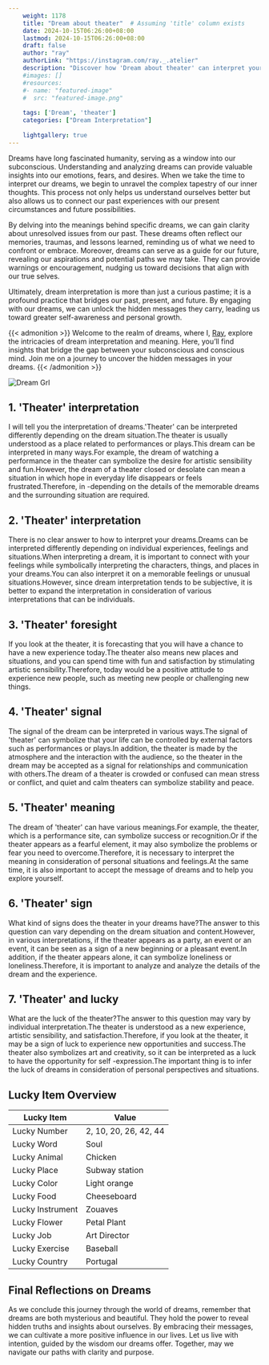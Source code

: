 ```yaml
---
    weight: 1178
    title: "Dream about theater"  # Assuming 'title' column exists
    date: 2024-10-15T06:26:00+08:00
    lastmod: 2024-10-15T06:26:00+08:00
    draft: false
    author: "ray"
    authorLink: "https://instagram.com/ray._.atelier"
    description: "Discover how 'Dream about theater' can interpret your future and uncover its significant meanings in your life."
    #images: []
    #resources:
    #- name: "featured-image"
    #  src: "featured-image.png"
    
    tags: ['Dream', 'theater']
    categories: ["Dream Interpretation"]
    
    lightgallery: true
---
```

    
Dreams have long fascinated humanity, serving as a window into our subconscious. Understanding and analyzing dreams can provide valuable insights into our emotions, fears, and desires. When we take the time to interpret our dreams, we begin to unravel the complex tapestry of our inner thoughts. This process not only helps us understand ourselves better but also allows us to connect our past experiences with our present circumstances and future possibilities.

By delving into the meanings behind specific dreams, we can gain clarity about unresolved issues from our past. These dreams often reflect our memories, traumas, and lessons learned, reminding us of what we need to confront or embrace. Moreover, dreams can serve as a guide for our future, revealing our aspirations and potential paths we may take. They can provide warnings or encouragement, nudging us toward decisions that align with our true selves.

Ultimately, dream interpretation is more than just a curious pastime; it is a profound practice that bridges our past, present, and future. By engaging with our dreams, we can unlock the hidden messages they carry, leading us toward greater self-awareness and personal growth.

{{< admonition >}}
Welcome to the realm of dreams, where I, [Ray](https://instagram.com/ray._.atelier), explore the intricacies of dream interpretation and meaning. Here, you’ll find insights that bridge the gap between your subconscious and conscious mind. Join me on a journey to uncover the hidden messages in your dreams.
{{< /admonition >}}

![Dream Grl](https://cdn.pixabay.com/photo/2017/11/02/03/35/gothic-2910057_1280.jpg "Dream Grl")

## 1. 'Theater' interpretation
I will tell you the interpretation of dreams.'Theater' can be interpreted differently depending on the dream situation.The theater is usually understood as a place related to performances or plays.This dream can be interpreted in many ways.For example, the dream of watching a performance in the theater can symbolize the desire for artistic sensibility and fun.However, the dream of a theater closed or desolate can mean a situation in which hope in everyday life disappears or feels frustrated.Therefore, in -depending on the details of the memorable dreams and the surrounding situation are required.

## 2. 'Theater' interpretation
There is no clear answer to how to interpret your dreams.Dreams can be interpreted differently depending on individual experiences, feelings and situations.When interpreting a dream, it is important to connect with your feelings while symbolically interpreting the characters, things, and places in your dreams.You can also interpret it on a memorable feelings or unusual situations.However, since dream interpretation tends to be subjective, it is better to expand the interpretation in consideration of various interpretations that can be individuals.

## 3. 'Theater' foresight
If you look at the theater, it is forecasting that you will have a chance to have a new experience today.The theater also means new places and situations, and you can spend time with fun and satisfaction by stimulating artistic sensibility.Therefore, today would be a positive attitude to experience new people, such as meeting new people or challenging new things.

## 4. 'Theater' signal
The signal of the dream can be interpreted in various ways.The signal of 'theater' can symbolize that your life can be controlled by external factors such as performances or plays.In addition, the theater is made by the atmosphere and the interaction with the audience, so the theater in the dream may be accepted as a signal for relationships and communication with others.The dream of a theater is crowded or confused can mean stress or conflict, and quiet and calm theaters can symbolize stability and peace.

## 5. 'Theater' meaning
The dream of 'theater' can have various meanings.For example, the theater, which is a performance site, can symbolize success or recognition.Or if the theater appears as a fearful element, it may also symbolize the problems or fear you need to overcome.Therefore, it is necessary to interpret the meaning in consideration of personal situations and feelings.At the same time, it is also important to accept the message of dreams and to help you explore yourself.

## 6. 'Theater' sign
What kind of signs does the theater in your dreams have?The answer to this question can vary depending on the dream situation and content.However, in various interpretations, if the theater appears as a party, an event or an event, it can be seen as a sign of a new beginning or a pleasant event.In addition, if the theater appears alone, it can symbolize loneliness or loneliness.Therefore, it is important to analyze and analyze the details of the dream and the experience.

## 7. 'Theater' and lucky
What are the luck of the theater?The answer to this question may vary by individual interpretation.The theater is understood as a new experience, artistic sensibility, and satisfaction.Therefore, if you look at the theater, it may be a sign of luck to experience new opportunities and success.The theater also symbolizes art and creativity, so it can be interpreted as a luck to have the opportunity for self -expression.The important thing is to infer the luck of dreams in consideration of personal perspectives and situations.

## Lucky Item Overview
| Lucky Item          | Value              |
|---------------|--------------------|
| Lucky Number        | 2, 10, 20, 26, 42, 44  |
| Lucky Word          | Soul |
| Lucky Animal        | Chicken |
| Lucky Place         | Subway station     |
| Lucky Color         | Light orange     |
| Lucky Food          | Cheeseboard      |
| Lucky Instrument    | Zouaves |
| Lucky Flower        | Petal Plant    |
| Lucky Job           | Art Director       |
| Lucky Exercise      | Baseball  |
| Lucky Country       | Portugal    |


##  Final Reflections on Dreams

As we conclude this journey through the world of dreams, remember that dreams are both mysterious and beautiful. They hold the power to reveal hidden truths and insights about ourselves. By embracing their messages, we can cultivate a more positive influence in our lives. Let us live with intention, guided by the wisdom our dreams offer. Together, may we navigate our paths with clarity and purpose.
